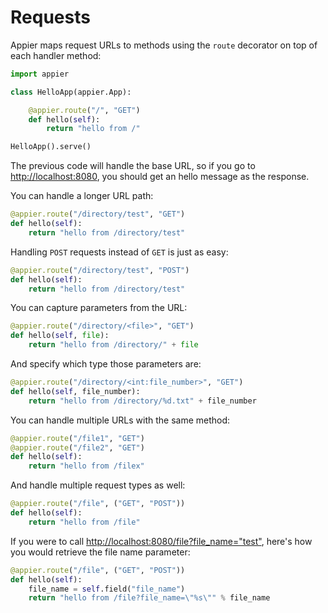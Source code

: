 # Requests

Appier maps request URLs to methods using the ``route`` decorator on top of each handler method:

```python
import appier

class HelloApp(appier.App):

    @appier.route("/", "GET")
    def hello(self):
        return "hello from /"

HelloApp().serve()
```

The previous code will handle the base URL, so if you go to [http://localhost:8080](http://localhost:8080), you should get an hello message as the response.

You can handle a longer URL path:

```python
@appier.route("/directory/test", "GET")
def hello(self):
    return "hello from /directory/test"
```

Handling ``POST`` requests instead of ``GET`` is just as easy:

```python
@appier.route("/directory/test", "POST")
def hello(self):
    return "hello from /directory/test"
```

You can capture parameters from the URL:

```python
@appier.route("/directory/<file>", "GET")
def hello(self, file):
    return "hello from /directory/" + file
```

And specify which type those parameters are:

```python
@appier.route("/directory/<int:file_number>", "GET")
def hello(self, file_number):
    return "hello from /directory/%d.txt" + file_number
```

You can handle multiple URLs with the same method:

```python
@appier.route("/file1", "GET")
@appier.route("/file2", "GET")
def hello(self):
    return "hello from /filex"
```

And handle multiple request types as well:

```python
@appier.route("/file", ("GET", "POST"))
def hello(self):
    return "hello from /file"
```

If you were to call [http://localhost:8080/file?file_name="test"](http://localhost:8080/file?file_name="test"),
here's how you would retrieve the file name parameter:

```python
@appier.route("/file", ("GET", "POST"))
def hello(self):
    file_name = self.field("file_name")
    return "hello from /file?file_name=\"%s\"" % file_name
```
